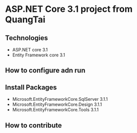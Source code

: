 # ASP.NET Core 3.1 project from QuangTai
## Technologies
- ASP.NET core 3.1
- Entity Framework core 3.1
## How to configure adn run
## Install Packages
- Microsoft.EntityFrameworkCore.SqlServer 3.1.1
- Microsoft.EntityFrameworkCore.Design 3.1.1
- Microsoft.EntityFrameworkCore.Tools 3.1.1
## How to contribute